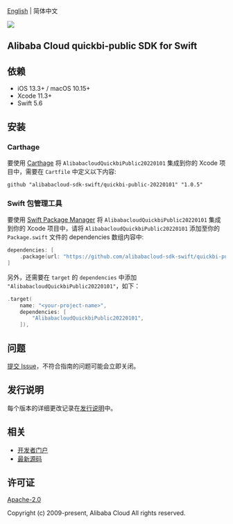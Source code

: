 [English](README.md) | 简体中文

![](https://aliyunsdk-pages.alicdn.com/icons/AlibabaCloud.svg)

## Alibaba Cloud quickbi-public SDK for Swift

## 依赖

- iOS 13.3+ / macOS 10.15+
- Xcode 11.3+
- Swift 5.6

## 安装

### Carthage

要使用 [Carthage](https://github.com/Carthage/Carthage) 将 `AlibabacloudQuickbiPublic20220101` 集成到你的 Xcode 项目中，需要在 `Cartfile` 中定义以下内容:

```ogdl
github "alibabacloud-sdk-swift/quickbi-public-20220101" "1.0.5"
```

### Swift 包管理工具

要使用 [Swift Package Manager](https://swift.org/package-manager/) 将 `AlibabacloudQuickbiPublic20220101` 集成到你的 Xcode 项目中，请将 `AlibabacloudQuickbiPublic20220101` 添加至你的 `Package.swift` 文件的 dependencies 数组内容中:

```swift
dependencies: [
    .package(url: "https://github.com/alibabacloud-sdk-swift/quickbi-public-20220101.git", from: "1.0.5")
]
```

另外，还需要在 `target` 的 `dependencies` 中添加 `"AlibabacloudQuickbiPublic20220101"`，如下：

```swift
.target(
    name: "<your-project-name>",
    dependencies: [
        "AlibabacloudQuickbiPublic20220101",
    ]),
```

## 问题

[提交 Issue](https://github.com/alibabacloud-sdk-swift/quickbi-public-20220101/issues/new)，不符合指南的问题可能会立即关闭。

## 发行说明

每个版本的详细更改记录在[发行说明](./ChangeLog.txt)中。

## 相关

* [开发者门户](https://next.api.aliyun.com/home)
* [最新源码](https://github.com/alibabacloud-sdk-swift/quickbi-public-20220101)

## 许可证

[Apache-2.0](http://www.apache.org/licenses/LICENSE-2.0)

Copyright (c) 2009-present, Alibaba Cloud All rights reserved.

